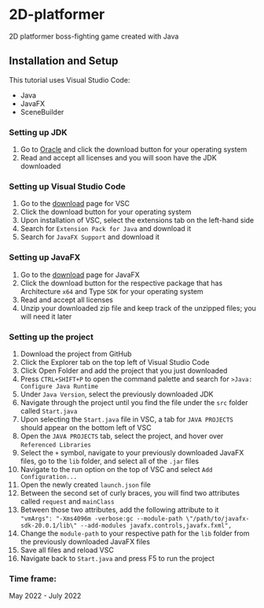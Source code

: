 # 2D-platformer
2D platformer boss-fighting game created with Java

## Installation and Setup
This tutorial uses Visual Studio Code:
- Java
- JavaFX
- SceneBuilder

### Setting up JDK
1. Go to [Oracle](https://www.oracle.com/java/technologies/downloads/) and click the download button for your operating system
2. Read and accept all licenses and you will soon have the JDK downloaded

### Setting up Visual Studio Code
1. Go to the [download](https://code.visualstudio.com/download) page for VSC
2. Click the download button for your operating system
3. Upon installation of VSC, select the extensions tab on the left-hand side
4. Search for `Extension Pack for Java` and download it
5. Search for `JavaFX Support` and download it

### Setting up JavaFX
1. Go to the [download](https://gluonhq.com/products/javafx/) page for JavaFX
2. Click the download button for the respective package that has Architecture `x64` and Type `SDK` for your operating system
3. Read and accept all licenses
4. Unzip your downloaded zip file and keep track of the unzipped files; you will need it later

### Setting up the project
1. Download the project from GitHub
2. Click the Explorer tab on the top left of Visual Studio Code
3. Click Open Folder and add the project that you just downloaded
4. Press `CTRL+SHIFT+P` to open the command palette and search for `>Java: Configure Java Runtime`
5. Under `Java Version`, select the previously downloaded JDK
6. Navigate through the project until you find the file under the `src` folder called `Start.java`
7. Upon selecting the `Start.java` file in VSC, a tab for `JAVA PROJECTS` should appear on the bottom left of VSC
8. Open the `JAVA PROJECTS` tab, select the project, and hover over `Referenced Libraries`
9. Select the `+` symbol, navigate to your previously downloaded JavaFX files, go to the `lib` folder, and select all of the `.jar` files
10. Navigate to the run option on the top of VSC and select `Add Configuration...`
11. Open the newly created `launch.json` file
12. Between the second set of curly braces, you will find two attributes called `request` and `mainClass`
13. Between those two attributes, add the following attribute to it <br />
`"vmArgs": "-Xms4096m -verbose:gc --module-path \"/path/to/javafx-sdk-20.0.1/lib\" --add-modules javafx.controls,javafx.fxml",`
15. Change the `module-path` to your respective path for the `lib` folder from the previously downloaded JavaFX files
16. Save all files and reload VSC
17. Navigate back to `Start.java` and press F5 to run the project


### Time frame:
May 2022 - July 2022
